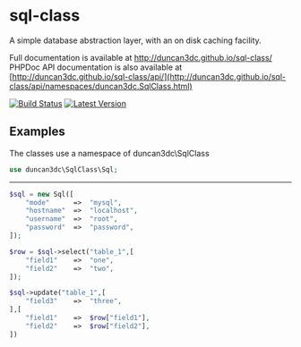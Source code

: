 sql-class
=========

A simple database abstraction layer, with an on disk caching facility.  

Full documentation is available at http://duncan3dc.github.io/sql-class/  
PHPDoc API documentation is also available at [http://duncan3dc.github.io/sql-class/api/](http://duncan3dc.github.io/sql-class/api/namespaces/duncan3dc.SqlClass.html)  

[![Build Status](https://img.shields.io/travis/duncan3dc/sql-class.svg)](https://travis-ci.org/duncan3dc/sql-class)
[![Latest Version](https://img.shields.io/packagist/v/duncan3dc/sql-class.svg)](https://packagist.org/packages/duncan3dc/sql-class)


Examples
--------

The classes use a namespace of duncan3dc\SqlClass
```php
use duncan3dc\SqlClass\Sql;
```

-------------------

```php
$sql = new Sql([
    "mode"      =>  "mysql",
    "hostname"  =>  "localhost",
    "username"  =>  "root",
    "password"  =>  "password",
]);

$row = $sql->select("table_1",[
    "field1"    =>  "one",
    "field2"    =>  "two",
]);

$sql->update("table_1",[
    "field3"    =>  "three",
],[
    "field1"    =>  $row["field1"],
    "field2"    =>  $row["field2"],
])
```
